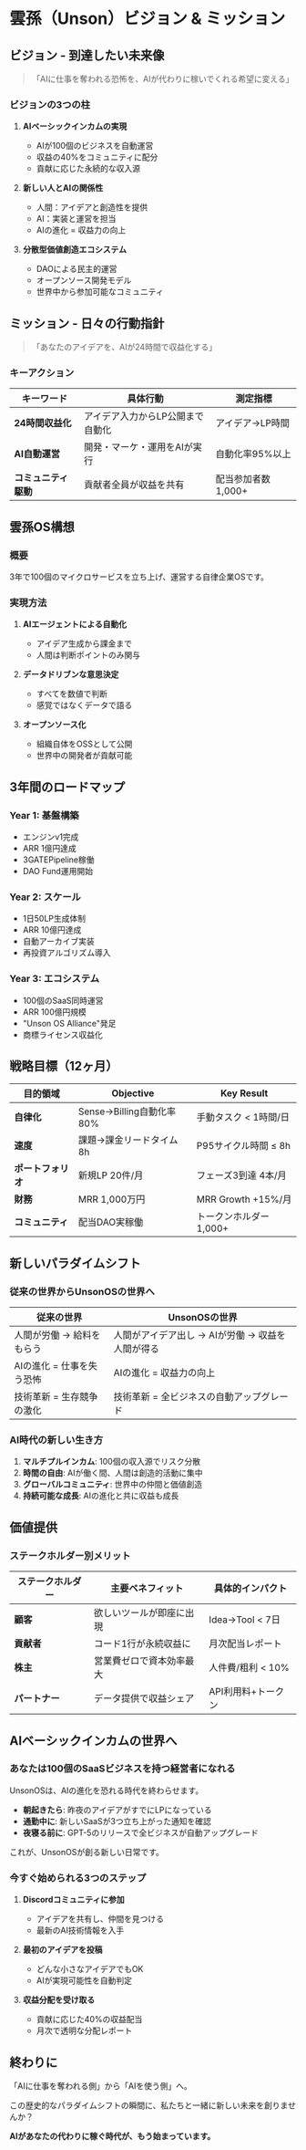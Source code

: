 # 雲孫（Unson）ビジョン & ミッション

## ビジョン - 到達したい未来像

> 「AIに仕事を奪われる恐怖を、AIが代わりに稼いでくれる希望に変える」

### ビジョンの3つの柱

1. **AIベーシックインカムの実現**
   - AIが100個のビジネスを自動運営
   - 収益の40%をコミュニティに配分
   - 貢献に応じた永続的な収入源

2. **新しい人とAIの関係性**
   - 人間：アイデアと創造性を提供
   - AI：実装と運営を担当
   - AIの進化 = 収益力の向上

3. **分散型価値創造エコシステム**
   - DAOによる民主的運営
   - オープンソース開発モデル
   - 世界中から参加可能なコミュニティ

## ミッション - 日々の行動指針

> 「あなたのアイデアを、AIが24時間で収益化する」

### キーアクション

| キーワード | 具体行動 | 測定指標 |
|---------|--------|---------|
| **24時間収益化** | アイデア入力からLP公開まで自動化 | アイデア→LP時間 |
| **AI自動運営** | 開発・マーケ・運用をAIが実行 | 自動化率95%以上 |
| **コミュニティ駆動** | 貢献者全員が収益を共有 | 配当参加者数1,000+ |

## 雲孫OS構想

### 概要
3年で100個のマイクロサービスを立ち上げ、運営する自律企業OSです。

### 実現方法
1. **AIエージェントによる自動化**
   - アイデア生成から課金まで
   - 人間は判断ポイントのみ関与

2. **データドリブンな意思決定**
   - すべてを数値で判断
   - 感覚ではなくデータで語る

3. **オープンソース化**
   - 組織自体をOSSとして公開
   - 世界中の開発者が貢献可能

## 3年間のロードマップ

### Year 1: 基盤構築
- エンジンv1完成
- ARR 1億円達成
- 3GATEPipeline稼働
- DAO Fund運用開始

### Year 2: スケール
- 1日50LP生成体制
- ARR 10億円達成
- 自動アーカイブ実装
- 再投資アルゴリズム導入

### Year 3: エコシステム
- 100個のSaaS同時運営
- ARR 100億円規模
- "Unson OS Alliance"発足
- 商標ライセンス収益化

## 戦略目標（12ヶ月）

| 目的領域 | Objective | Key Result |
|---------|-----------|------------|
| **自律化** | Sense→Billing自動化率80% | 手動タスク < 1時間/日 |
| **速度** | 課題→課金リードタイム8h | P95サイクル時間 ≤ 8h |
| **ポートフォリオ** | 新規LP 20件/月 | フェーズ3到達 4本/月 |
| **財務** | MRR 1,000万円 | MRR Growth +15%/月 |
| **コミュニティ** | 配当DAO実稼働 | トークンホルダー 1,000+ |

## 新しいパラダイムシフト

### 従来の世界からUnsonOSの世界へ

| 従来の世界 | UnsonOSの世界 |
|-----------|-------------|
| 人間が労働 → 給料をもらう | 人間がアイデア出し → AIが労働 → 収益を人間が得る |
| AIの進化 = 仕事を失う恐怖 | AIの進化 = 収益力の向上 |
| 技術革新 = 生存競争の激化 | 技術革新 = 全ビジネスの自動アップグレード |

### AI時代の新しい生き方
1. **マルチプルインカム**: 100個の収入源でリスク分散
2. **時間の自由**: AIが働く間、人間は創造的活動に集中
3. **グローバルコミュニティ**: 世界中の仲間と価値創造
4. **持続可能な成長**: AIの進化と共に収益も成長

## 価値提供

### ステークホルダー別メリット

| ステークホルダー | 主要ベネフィット | 具体的インパクト |
|--------------|---------------|--------------|
| **顧客** | 欲しいツールが即座に出現 | Idea→Tool < 7日 |
| **貢献者** | コード1行が永続収益に | 月次配当レポート |
| **株主** | 営業費ゼロで資本効率最大 | 人件費/粗利 < 10% |
| **パートナー** | データ提供で収益シェア | API利用料+トークン |

## AIベーシックインカムの世界へ

### あなたは100個のSaaSビジネスを持つ経営者になれる

UnsonOSは、AIの進化を恐れる時代を終わらせます。

- **朝起きたら**: 昨夜のアイデアがすでにLPになっている
- **通勤中に**: 新しいSaaSが3つ立ち上がった通知を確認
- **夜寝る前に**: GPT-5のリリースで全ビジネスが自動アップグレード

これが、UnsonOSが創る新しい日常です。

### 今すぐ始められる3つのステップ

1. **Discordコミュニティに参加**
   - アイデアを共有し、仲間を見つける
   - 最新のAI技術情報を入手

2. **最初のアイデアを投稿**
   - どんな小さなアイデアでもOK
   - AIが実現可能性を自動判定

3. **収益分配を受け取る**
   - 貢献に応じた40%の収益配当
   - 月次で透明な分配レポート

## 終わりに

「AIに仕事を奪われる側」から「AIを使う側」へ。

この歴史的なパラダイムシフトの瞬間に、私たちと一緒に新しい未来を創りませんか？

**AIがあなたの代わりに稼ぐ時代が、もう始まっています。**